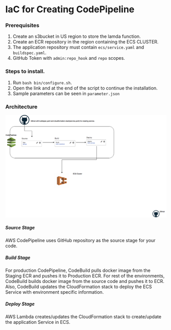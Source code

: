 # IaC for Creating CodePipeline

### Prerequisites
1. Create an s3bucket in US region to store the lamda function.
2. Create an ECR repository in the region containing the ECS CLUSTER.
3. The application repository must contain `ecs/service.yaml` and `buildspec.yaml`.
4. GitHub Token with `admin:repo_hook` and `repo` scopes.

### Steps to install.
1. Run `bash bin/configure.sh`.
2. Open the link and at the end of the script to continue the installation.
3. Sample parameters can be seen in `parameter.json`

### Architecture
![Preview](CICDPipeline.png)

##### Source Stage
AWS CodePipeline uses GitHub repository as the source stage for your code.

##### Build Stage
For production CodePipeline, CodeBuild pulls docker image from the
Staging ECR and pushes it to Production ECR.
For rest of the environments, CodeBuild builds docker image from the 
source code and pushes it to ECR.
Also, CodeBuild updates the CloudFormation stack to deploy the ECS
Service with environment specific information.

##### Deploy Stage
AWS Lambda creates/updates the CloudFormation stack to create/update the 
application Service in ECS.
